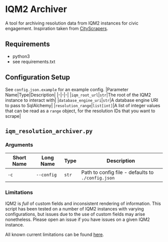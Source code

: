 # IQM2 Archiver
A tool for archiving resolution data from IQM2 instances for civic engagement. Inspiration taken from [CityScrapers](https://cityscrapers.org/).

## Requirements
* python3
* see requirements.txt

## Configuration Setup
See `config.json.example` for an example config.
|Parameter Name|Type|Description|
|-|-|-|
|`iqm_root_url`|`str`|The root of the IQM2 instance to interact with|
|`database_engine_uri`|`str`|A database engine URI to pass to SqlAlchemy|
|`resolution_range`|`list[int]`|A list of integer values that can be read as a `range` object, for the resolution IDs that you want to scrape|

## `iqm_resolution_archiver.py`
### Arguments
|Short Name|Long Name|Type|Description|
|-|-|-|-|
|`-c`|`--config`|`str`|Path to config file - defaults to `./config.json`|

### Limitations
IQM2 is _full_ of custom fields and inconsistent rendering of information. This script has been tested on a number of IQM2 instances with varying configurations, but issues due to the use of custom fields may arise nonetheless. Please open an issue if you have issues on a given IQM2 instance.

All known current limitations can be found [here](https://github.com/scottmconway/iqm2_archiver/issues?q=is%3Aopen%20label%3Alimitation).
